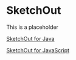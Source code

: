SketchOut
=========
This is a placeholder

[SketchOut for Java](https://github.com/SeanBae/SketchOut-java)

[SketchOut for JavaScript](https://github.com/SeanBae/SketchOut-js)
